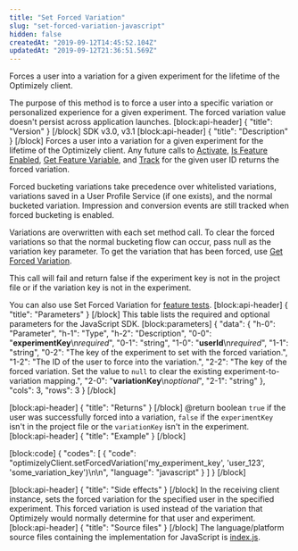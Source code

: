 ```yaml
---
title: "Set Forced Variation"
slug: "set-forced-variation-javascript"
hidden: false
createdAt: "2019-09-12T14:45:52.104Z"
updatedAt: "2019-09-12T21:36:51.569Z"
---
```

Forces a user into a variation for a given experiment for the lifetime of the Optimizely client.

The purpose of this method is to force a user into a specific variation or personalized experience for a given experiment. The forced variation value doesn't persist across application launches.
[block:api-header]
{
  "title": "Version"
}
[/block]
SDK v3.0, v3.1
[block:api-header]
{
  "title": "Description"
}
[/block]
Forces a user into a variation for a given experiment for the lifetime of the Optimizely client. Any future calls to [Activate](doc:activate-javascript), [Is Feature Enabled](doc:is-feature-enabled-javascript), [Get Feature Variable](doc:get-feature-variable-javascript), and [Track](doc:track-javascript) for the given user ID returns the forced variation.

Forced bucketing variations take precedence over whitelisted variations, variations saved in a User Profile Service (if one exists), and the normal bucketed variation. Impression and conversion events are still tracked when forced bucketing is enabled.

Variations are overwritten with each set method call. To clear the forced variations so that the normal bucketing flow can occur, pass null as the variation key parameter. To get the variation that has been forced, use [Get Forced Variation](doc:get-forced-variation-javascript).

This call will fail and return false if the experiment key is not in the project file or if the variation key is not in the experiment.

You can also use Set Forced Variation for [feature tests](doc:run-feature-tests).
[block:api-header]
{
  "title": "Parameters"
}
[/block]
This table lists the required and optional parameters for the JavaScript SDK.
[block:parameters]
{
  "data": {
    "h-0": "Parameter",
    "h-1": "Type",
    "h-2": "Description",
    "0-0": "**experimentKey**\n*required*",
    "0-1": "string",
    "1-0": "**userId**\n*required*",
    "1-1": "string",
    "0-2": "The key of the experiment to set with the forced variation.",
    "1-2": "The ID of the user to force into the variation.",
    "2-2": "The key of the forced variation. Set the value to `null` to clear the existing experiment-to-variation mapping.",
    "2-0": "**variationKey**\n*optional*",
    "2-1": "string"
  },
  "cols": 3,
  "rows": 3
}
[/block]

[block:api-header]
{
  "title": "Returns"
}
[/block]
@return boolean `true` if the user was successfully forced into a variation, `false` if the `experimentKey` isn't in the project file or the `variationKey` isn't in the experiment.
[block:api-header]
{
  "title": "Example"
}
[/block]

[block:code]
{
  "codes": [
    {
      "code": "optimizelyClient.setForcedVariation('my_experiment_key', 'user_123', 'some_variation_key')\n\n",
      "language": "javascript"
    }
  ]
}
[/block]

[block:api-header]
{
  "title": "Side effects"
}
[/block]
In the receiving client instance, sets the forced variation for the specified user in the specified experiment. This forced variation is used instead of the variation that Optimizely would normally determine for that user and experiment.
[block:api-header]
{
  "title": "Source files"
}
[/block]
The language/platform source files containing the implementation for JavaScript is [index.js](https://github.com/optimizely/javascript-sdk/blob/master/packages/optimizely-sdk/lib/optimizely/index.js).